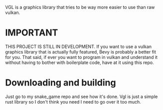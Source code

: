 VGL is a graphics library that tries to be way more easier to use than raw vulkan. 

# IMPORTANT

THIS PROJECT IS STILL IN DEVELOPMENT. If you want to use a vulkan graphics library that is actually fully featured, Bevy is probably a better fit for you. That said, if ever you want to program in vulkan and understand it without having to bother with boilerplate code, have at it using this repo.  

# Downloading and building

Just go to my snake_game repo and see how it's done. Vgl is just a simple rust library so I don't think you need I need to go over it too much.
